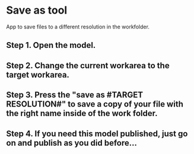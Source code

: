 # Save as tool

App to save files to a different resolution in the workfolder.

## Step 1. Open the model.

## Step 2. Change the current workarea to the target workarea.

## Step 3. Press the "save as #TARGET RESOLUTION#" to save a copy of your file with the right name inside of the work folder.


## Step 4. If you need this model published, just go on and publish as you did before...
